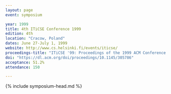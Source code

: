 ```yaml
---
layout: page
event: symposium

year: 1999
title: 4th ITiCSE Conference 1999
edition: 4th
location: "Cracow, Poland"
dates: June 27-July 1, 1999
website: http://www.cs.helsinki.fi/events/iticse/
proceedings-title: "ITiCSE '99: Proceedings of the 1999 ACM Conference on Innovation and Technology in Computer Science Education"  
doi: "https://dl.acm.org/doi/proceedings/10.1145/305786"
acceptance: 51.2%
attendance: 150

---
```


{% include symposium-head.md %}